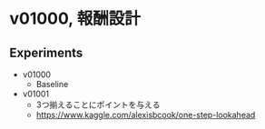 # v01000, 報酬設計

## Experiments
- v01000
  - Baseline
- v01001
  - 3つ揃えることにポイントを与える
  - https://www.kaggle.com/alexisbcook/one-step-lookahead

